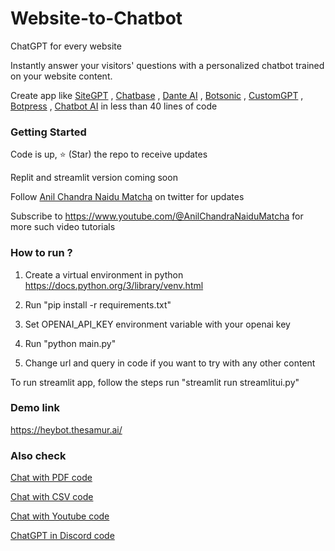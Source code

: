 # Website-to-Chatbot

ChatGPT for every website 

Instantly answer your visitors' questions with a personalized chatbot trained on your website content.

Create app like [SiteGPT](https://www.thesamur.ai/sitegpt-alternative) , [Chatbase](https://www.thesamur.ai/chatbase-alternative) , [Dante AI](https://www.thesamur.ai/danteai-alternative) , [Botsonic](https://www.thesamur.ai/botsonic-alternatives) , [CustomGPT](https://www.thesamur.ai/customgpt-alternative) , [Botpress](https://www.thesamur.ai/botpress-alternative) , [Chatbot AI](https://www.thesamur.ai/botpress-alternative) in less than 40 lines of code

### Getting Started

Code is up, ⭐ (Star) the repo to receive updates

Replit and streamlit version coming soon

Follow [Anil Chandra Naidu Matcha](https://twitter.com/matchaman11) on twitter for updates

Subscribe to https://www.youtube.com/@AnilChandraNaiduMatcha for more such video tutorials

### How to run ?

1. Create a virtual environment in python https://docs.python.org/3/library/venv.html

2. Run "pip install -r requirements.txt"

3. Set OPENAI_API_KEY environment variable with your openai key

4. Run "python main.py"

5. Change url and query in code if you want to try with any other content

To run streamlit app, follow the steps run "streamlit run streamlitui.py"

### Demo link

https://heybot.thesamur.ai/

### Also check
[Chat with PDF code](https://github.com/Anil-matcha/ChatPDF)

[Chat with CSV code](https://github.com/Anil-matcha/Chat-With-Excel)

[Chat with Youtube code](https://github.com/Anil-matcha/Chat-Youtube)

[ChatGPT in Discord code](https://github.com/Anil-matcha/DiscordGPT)
